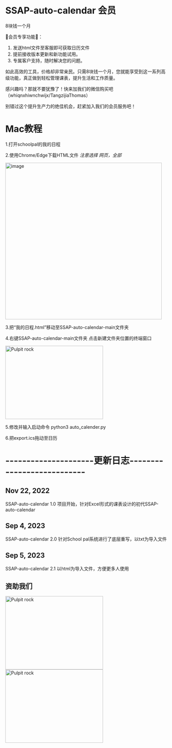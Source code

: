 # SSAP-auto-calendar 会员
 
8块钱一个月

🌟会员专享功能🌟：
1. 发送html文件至客服即可获取日历文件
2. 提前接收版本更新和新功能试用。
3. 专属客户支持，随时解决您的问题。

如此高效的工具，价格却非常亲民。只需8块钱一个月，您就能享受到这一系列高级功能，真正做到轻松管理课表，提升生活和工作质量。

感兴趣吗？那就不要犹豫了！快来加我们的微信购买吧（whiqnxhiwnchwijx/TangzijiaThomas）

别错过这个提升生产力的绝佳机会，赶紧加入我们的会员服务吧！

# Mac教程

1.打开schoolpal的我的日程

2.使用Chrome/Edge下载HTML文件 *注意选择 网页，全部*

<img src="https://github.com/05lpl/SSAP-auto-calendar/assets/91683680/d8ed95d6-2a89-48e4-b114-b6b37198848e" width="487" alt="image" >



3.把“我的日程.html”移动至SSAP-auto-calendar-main文件夹

4.右键SSAP-auto-calendar-main文件夹 点击新建文件夹位置的终端窗口

<img src="https://github.com/05lpl/SSAP-auto-calendar/assets/91683680/f9e439f2-af54-46aa-ae8a-06db61d090d0" alt="Pulpit rock" width="304" height="228">

5.修改并输入启动命令
python3 auto_calender.py

6.把export.ics拖动至日历




# ---------------------更新日志---------------------------
## Nov 22, 2022
SSAP-auto-calendar 1.0
项目开始，针对Excel形式的课表设计的初代SSAP-auto-calendar
## Sep 4, 2023
SSAP-auto-calendar 2.0
针对School pal系统进行了底层重写，以txt为导入文件
## Sep 5, 2023
SSAP-auto-calendar 2.1
以html为导入文件，方便更多人使用


## 资助我们

<img src="https://github.com/05lpl/SSAP-auto-calendar/assets/91683680/9fa9f057-416e-48a7-b1f9-dced29d5f95f" alt="Pulpit rock" width="304" height="228">
<img src="https://github.com/05lpl/SSAP-auto-calendar/assets/91683680/e4388870-e2e7-4902-b724-85b1e8f91766" alt="Pulpit rock" width="304" height="228">


  
